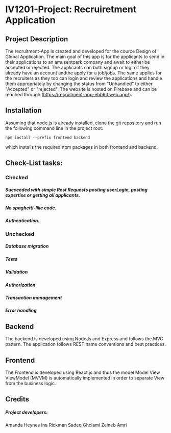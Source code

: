 # IV1201-Project: Recruiretment Application
## Project Description

The recruitment-App is created and developed for the cource Design of Global Application. The main goal of this app is for the applicants to send in their applications to an amusentpark company and await to either be accepted or rejected. The applicants can both signup or login if they already have an account andthe apply for a job/jobs. The same applies for the recruiters as they too can login and review the applications and handle them appropriately by changing the status from "Unhandled" to either "Accepted" or "rejected".
The website is hosted on Firebase and can be reached through (https://recruitment-app-ebb93.web.app/).

## Installation
Assuming that node.js is already installed, clone the git repository and run the following command line in the project root:

`npm install --prefix frontend backend `

which installs the required npm packages in both frontend and backend.

## Check-List tasks:

### Checked
##### Succeeded with simple Rest Requests posting userLogin, posting expertise or getting all applicants.
##### No spaghetti-like code.
##### Authentication.


### Unchecked
##### Database migration
##### Tests
##### Validation
##### Authorization
##### Transaction management
##### Error handling

## Backend 
The backend is developed using NodeJs and Express and follows the MVC pattern. The application follows REST name conventions and best practices. 

## Frontend 
The Frontend is developed using React.js and thus the model Model View ViewModel (MVVM) is automatically implemented in order to separate View from the business logic.

## Credits
##### Project developers:
 Amanda Heynes
 Ina Rickman
 Sadeq Gholami
 Zeineb Amri
